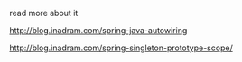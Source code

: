 read more about it 


http://blog.inadram.com/spring-java-autowiring


http://blog.inadram.com/spring-singleton-prototype-scope/
